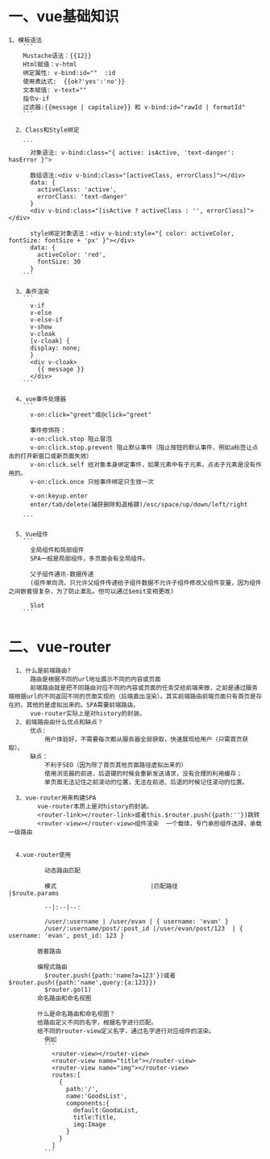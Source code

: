 # 一、vue基础知识

    1、模板语法
        ```
        Mustache语法：{{12}}
        Html赋值：v-html
        绑定属性: v-bind:id=""  :id
        使用表达式:  {{ok?'yes':'no'}}
        文本赋值: v-text=""
        指令v-if
        过滤器:{{message | capitalize}} 和 v-bind:id="rawId | formatId"
        ```

      2、Class和Style绑定

        ```
          对象语法: v-bind:class="{ active: isActive, 'text-danger': hasError }">

          数组语法:<div v-bind:class="[activeClass, errorClass]"></div>
          data: {
            activeClass: 'active',
            errorClass: 'text-danger'
          }
          <div v-bind:class="[isActive ? activeClass : '', errorClass]"></div>

          style绑定对象语法：<div v-bind:style="{ color: activeColor, fontSize: fontSize + 'px' }"></div>
          data: {
            activeColor: 'red',
            fontSize: 30
          }
        ```

      3、条件渲染
        ```
          v-if
          v-else
          v-else-if
          v-show
          v-cloak
          [v-cloak] {
          display: none;
          }
          <div v-cloak>
            {{ message }}
          </div>
        ```

      4、vue事件处理器
        ```
          v-on:click="greet"或@click="greet"

          事件修饰符：
          v-on:click.stop 阻止冒泡
          v-on:click.stop.prevent 阻止默认事件（阻止按钮的默认事件，例如a标签让点击的打开新窗口或新页面失效）
          v-on:click.self 给对象本身绑定事件，如果元素中有子元素，点击子元素是没有作用的。
          v-on:click.once 只给事件绑定只生效一次

          v-on:keyup.enter
          enter/tab/delete(捕获删除和退格键)/esc/space/up/down/left/right

        ```

      5、Vue组件
        ```
          全局组件和局部组件
          SPA一般是局部组件，多页面会有全局组件。

          父子组件通讯-数据传递
          (组件单向流，只允许父组件传递给子组件数据不允许子组件修改父组件变量，因为组件之间嵌套很复杂，为了防止紊乱。但可以通过$emit变相更改)

          Slot
        ```


# 二、vue-router
      1、什么是前端路由?
          路由是根据不同的url地址展示不同的内容或页面
          前端路由就是把不同路由对应不同的内容或页面的任务交给前端来做，之前是通过服务端根据url的不同返回不同的页面实现的（后端直出渲染）。其实前端路由前端页面只有首页是存在的，其他的是虚拟出来的。SPA需要前端路由。
          vue-router实际上是对history的封装。
      2、前端路由由什么优点和缺点？
          优点:
              用户体验好，不需要每次都从服务器全部获取，快速展现给用户（只需首页获取）。
          缺点：
              不利于SEO（因为除了首页其他页面路径虚拟出来的）
              使用浏览器的前进，后退键的时候会重新发送请求，没有合理的利用缓存；
              单页面无法记住之前滚动的位置，无法在前进、后退的时候记住滚动的位置。

      3、vue-router用来构建SPA
            vue-router本质上是对history的封装。
            <router-link></router-link>或者this.$router.push({path:''})跳转
            <router-view></router-view>组件渲染  一个载体，专门承担组件选择，承载一级路由


      4.vue-router使用

              动态路由匹配

              模式                 		  |匹配路径											|$route.params

              --|:--|--:

              /user/:username | /user/evan | { username: 'evan' } 
              /user/:username/post/:post_id |/user/evan/post/123  |	{ username: 'evan', post_id: 123 }

            嵌套路由

            编程式路由
              $router.push({path:'name?a=123'})或者$router.push({path:'name',query:{a:123}})
              $router.go(1)
            命名路由和命名视图

            什么是命名路由和命名视图？
            给路由定义不同的名字，根据名字进行匹配。
            给不同的router-view定义名字，通过名字进行对应组件的渲染。
              例如
              ```
                <router-view></router-view>
                <router-view name="title"></router-view>
                <router-view name="img"></router-view>
                routes:[
                  {
                    path:'/',
                    name:'GoodsList',
                    components:{
                      default:GoodaList,
                      title:Title,
                      img:Image
                    }
                  }
                ]
              ```